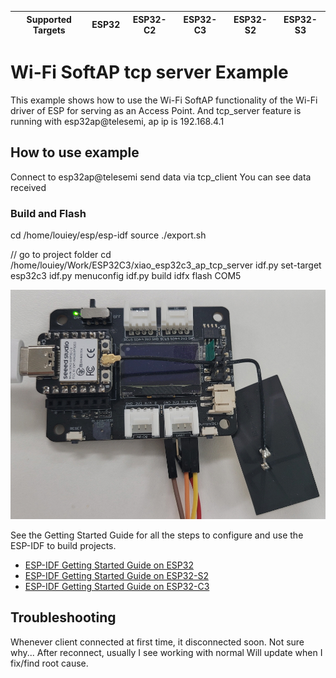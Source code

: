 | Supported Targets | ESP32 | ESP32-C2 | ESP32-C3 | ESP32-S2 | ESP32-S3 |
| ----------------- | ----- | -------- | -------- | -------- | -------- |

# Wi-Fi SoftAP tcp server Example

This example shows how to use the Wi-Fi SoftAP functionality of the Wi-Fi driver of ESP for serving as an Access Point.
And tcp_server feature is running with esp32ap@telesemi, ap ip is 192.168.4.1

## How to use example

Connect to esp32ap@telesemi
send data via tcp_client
You can see data received


### Build and Flash

cd /home/louiey/esp/esp-idf
source ./export.sh

// go to project folder
cd /home/louiey/Work/ESP32C3/xiao_esp32c3_ap_tcp_server
idf.py set-target esp32c3
idf.py menuconfig
idf.py build
idfx flash COM5

![Alt text](xiao-c3.jpg)

See the Getting Started Guide for all the steps to configure and use the ESP-IDF to build projects.

* [ESP-IDF Getting Started Guide on ESP32](https://docs.espressif.com/projects/esp-idf/en/latest/esp32/get-started/index.html)
* [ESP-IDF Getting Started Guide on ESP32-S2](https://docs.espressif.com/projects/esp-idf/en/latest/esp32s2/get-started/index.html)
* [ESP-IDF Getting Started Guide on ESP32-C3](https://docs.espressif.com/projects/esp-idf/en/latest/esp32c3/get-started/index.html)

## Troubleshooting

Whenever client connected at first time, it disconnected soon. Not sure why...
After reconnect, usually I see working with normal
Will update when I fix/find root cause.
